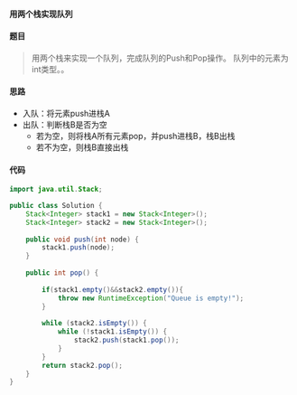 #### 用两个栈实现队列

#### 题目
>  用两个栈来实现一个队列，完成队列的Push和Pop操作。 队列中的元素为int类型。。

#### 思路 
-  入队：将元素push进栈A
-  出队：判断栈B是否为空
	-  若为空，则将栈A所有元素pop，并push进栈B，栈B出栈
	-  若不为空，则栈B直接出栈

#### 代码

```java
import java.util.Stack;

public class Solution {
    Stack<Integer> stack1 = new Stack<Integer>();
    Stack<Integer> stack2 = new Stack<Integer>();
    
    public void push(int node) {
        stack1.push(node);
    }
    
    public int pop() {
        
        if(stack1.empty()&&stack2.empty()){
            throw new RuntimeException("Queue is empty!");
        }
        
        while (stack2.isEmpty()) {
            while (!stack1.isEmpty()) {
                stack2.push(stack1.pop());
            }
        }
        return stack2.pop();
    }
}
```
